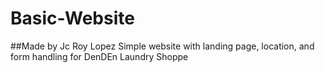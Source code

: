 # Basic-Website
##Made by Jc Roy Lopez
Simple website with landing page, location, and form handling for DenDEn Laundry Shoppe

